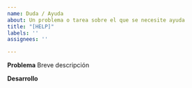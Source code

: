 ```yaml
---
name: Duda / Ayuda
about: Un problema o tarea sobre el que se necesite ayuda
title: "[HELP]"
labels: ''
assignees: ''

---
```


**Problema**
Breve descripción

**Desarrollo**
